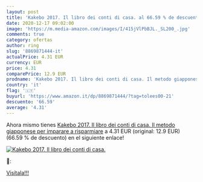 ```yaml
---
layout: post
title: 'Kakebo 2017. Il libro dei conti di casa. al 66.59 % de descuento'
date: 2020-12-17 09:02:00
image: 'https://m.media-amazon.com/images/I/415jVlPbBJL._SL200_.jpg'
comments: true
category: ofertas
author: ring
slug: '8869871444-it'
actualPrice: 4.31 EUR
currency: EUR
price: 4.31
comparePrice: 12.9 EUR
prodname: 'Kakebo 2017. Il libro dei conti di casa. Il metodo giapponese per imparare a risparmiare'
country: 'it'
flag: '🇮🇹'
buyurl: 'https://www.amazon.it/dp/8869871444/?tag=tolees00-21'
descuento: '66.59'
average: '4.31'
---
```


Ahora mismo tienes [Kakebo 2017. Il libro dei conti di casa. Il metodo giapponese per imparare a risparmiare](https://www.amazon.it/dp/8869871444/?tag=tolees00-21) a 4.31 EUR (original: 12.9 EUR) (66.59 %  de descuento) en el siguiente enlace!

[![Kakebo 2017. Il libro dei conti di casa.](https://m.media-amazon.com/images/I/415jVlPbBJL._SL200_.jpg)](https://www.amazon.it/dp/8869871444/?tag=tolees00-21)

🔎:


[Visítala!!!](https://www.amazon.it/dp/8869871444/?tag=tolees00-21)
